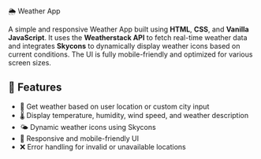 🌦️ Weather App

A simple and responsive Weather App built using **HTML**, **CSS**, and **Vanilla JavaScript**. It uses the **Weatherstack API** to fetch real-time weather data and integrates **Skycons** to dynamically display weather icons based on current conditions. The UI is fully mobile-friendly and optimized for various screen sizes.

## 📌 Features

- 📍 Get weather based on user location or custom city input
- 🌡️ Display temperature, humidity, wind speed, and weather description
- 🌤️ Dynamic weather icons using Skycons
- 📱 Responsive and mobile-friendly UI
- ❌ Error handling for invalid or unavailable locations
